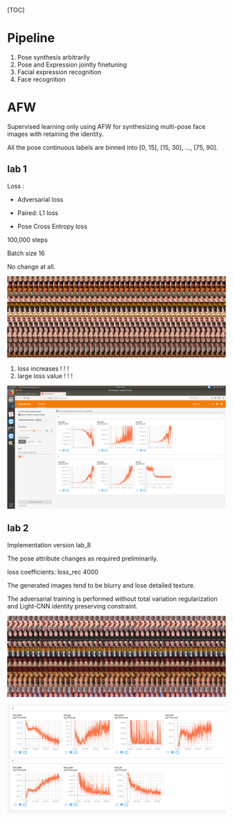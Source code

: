 [TOC]

# Pipeline

1. Pose synthesis arbitrarily
2. Pose and Expression jointly finetuning
3. Facial expression recognition
4. Face recognition

# AFW

Supervised learning only using AFW for synthesizing multi-pose face images with retaining the identity.

All the pose continuous labels are binned into [0, 15], [15, 30], ..., [75, 90].

## lab 1

Loss :

* Adversarial loss

* Paired: L1 loss

* Pose Cross Entropy loss

100,000 steps

Batch size 16

No change at all.

![](./image_result/AFW/100000-images.jpg)

1. loss increases ! ! !
2. large loss value ! ! !

![](./image_result/AFW/loss_visualization.png)



## lab 2

Implementation version lab_8

The pose attribute changes as required preliminarily.

loss coefficients: loss_rec 4000

The generated images tend to be blurry and lose detailed texture.

The adversarial training is performed without total variation regularization and Light-CNN identity preserving constraint.

![](./image_result/AFW/valid_200000.png)

![](./image_result/AFW/loss_visualization_2.png)